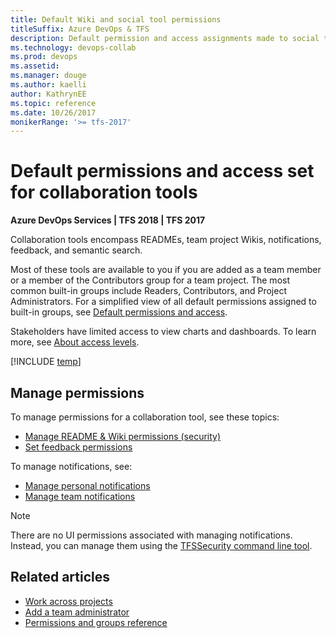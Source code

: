 ```yaml
---
title: Default Wiki and social tool permissions 
titleSuffix: Azure DevOps & TFS 
description: Default permission and access assignments made to social tools such as alerts, Wiki, and feedback for Azure DevOps Services & Team Foundation Server 
ms.technology: devops-collab
ms.prod: devops
ms.assetid:  
ms.manager: douge
ms.author: kaelli
author: KathrynEE
ms.topic: reference
ms.date: 10/26/2017  
monikerRange: '>= tfs-2017'
---
```



# Default permissions and access set for collaboration tools 

**Azure DevOps Services | TFS 2018 | TFS 2017**

Collaboration tools encompass READMEs, team project Wikis, notifications, feedback, and semantic search.  

Most of these tools are available to you if you are added as a team member or a member of the Contributors group for a team project. The most common built-in groups include Readers, Contributors, and Project Administrators. For a simplified view of all default permissions assigned to built-in groups, see [Default permissions and access](../../organizations/security/permissions-access.md).  

Stakeholders have limited access to view charts and dashboards. To learn more, see [About access levels](../../organizations/security/access-levels.md).


[!INCLUDE [temp](../../organizations/security/_shared/collaborate.md)]

## Manage permissions

To manage permissions for a collaboration tool, see these topics:
- [Manage README & Wiki permissions (security)](manage-readme-wiki-permissions.md?toc=/azure/devops/project/wiki/toc.json&bc=/azure/devops/project/wiki/breadcrumb/toc.json)
- [Set feedback permissions](../feedback/give-permissions-feedback.md?toc=/azure/devops/project/feedback/toc.json&bc=/azure/devops/project/wiki/project/feedback/toc.json )

To manage notifications, see: 
- [Manage personal notifications](../../notifications/howto-manage-personal-notifications.md?toc=/azure/devops/notifications/toc.json&bc=/azure/devops/notifications/breadcrumb/toc.json)
- [Manage team notifications](../../notifications/howto-manage-team-notifications.md?toc=/azure/devops/notifications/toc.json&bc=/azure/devops/notifications/breadcrumb/toc.json) 

>[!NOTE]
>There are no UI permissions associated with managing notifications. Instead, you can manage them using the [TFSSecurity command line tool](/tfs/server/ref/command-line/tfssecurity-cmd#collection-level-permissions).

## Related articles

- [Work across projects](../navigation/work-across-projects.md)
- [Add a team administrator](../../organizations/settings/add-team-administrator.md) 
- [Permissions and groups reference](../../organizations/security/permissions.md)


